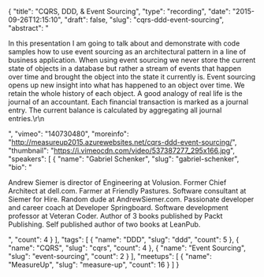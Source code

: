{
  "title": "CQRS, DDD, & Event Sourcing",
  "type": "recording",
  "date": "2015-09-26T12:15:10",
  "draft": false,
  "slug": "cqrs-ddd-event-sourcing",
  "abstract": "<p>In this presentation I am going to talk about and demonstrate with code samples how to use event sourcing as an architectural pattern in a line of business application. When using event sourcing we never store the current state of objects in a database but rather a stream of events that happen over time and brought the object into the state it currently is. Event sourcing opens up new insight into what has happened to an object over time. We retain the whole history of each object. A good analogy of real life is the journal of an accountant. Each financial transaction is marked as a journal entry. The current balance is calculated by aggregating all journal entries.\r\n</p>",
  "vimeo": "140730480",
  "moreinfo": "http://measureup2015.azurewebsites.net/cqrs-ddd-event-sourcing/",
  "thumbnail": "https://i.vimeocdn.com/video/537387277_295x166.jpg",
  "speakers": [
    {
      "name": "Gabriel Schenker",
      "slug": "gabriel-schenker",
      "bio": "<p>Andrew Siemer is director of Engineering at Volusion. Former Chief Architect at dell.com. Farmer at Friendly Pastures. Software consultant at Siemer for Hire. Random dude at AndrewSiemer.com. Passionate developer and career coach at Developer Springboard. Software development professor at Veteran Coder. Author of 3 books published by Packt Publishing. Self published author of two books at LeanPub.</p>",
      "count": 4
    }
  ],
  "tags": [
    {
      "name": "DDD",
      "slug": "ddd",
      "count": 5
    },
    {
      "name": "CQRS",
      "slug": "cqrs",
      "count": 4
    },
    {
      "name": "Event Sourcing",
      "slug": "event-sourcing",
      "count": 2
    }
  ],
  "meetups": [
    {
      "name": "MeasureUp",
      "slug": "measure-up",
      "count": 16
    }
  ]
}